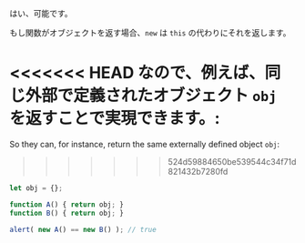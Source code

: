 はい、可能です。

もし関数がオブジェクトを返す場合、`new` は `this` の代わりにそれを返します。

<<<<<<< HEAD
なので、例えば、同じ外部で定義されたオブジェクト `obj` を返すことで実現できます。:
=======
So they can, for instance, return the same externally defined object `obj`:
>>>>>>> 524d59884650be539544c34f71d821432b7280fd

```js run no-beautify
let obj = {};

function A() { return obj; }
function B() { return obj; }

alert( new A() == new B() ); // true
```
